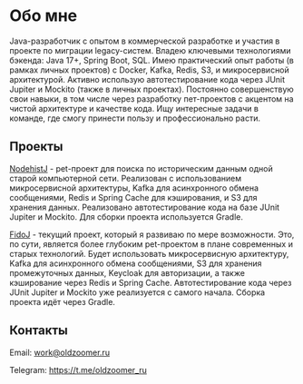# Обо мне

Java-разработчик с опытом в коммерческой разработке и участия в проекте по миграции legacy-систем. Владею ключевыми технологиями бэкенда: Java 17+, Spring Boot, SQL. Имею практический опыт работы (в рамках личных проектов) с Docker, Kafka, Redis, S3, и микросервисной архитектурой. Активно использую автотестирование кода через JUnit Jupiter и Mockito (также в личных проектах). Постоянно совершенствую свои навыки, в том числе через разработку пет-проектов с акцентом на чистой архитектуре и качестве кода. Ищу интересные задачи в команде, где смогу принести пользу и профессионально расти.

## Проекты

[NodehistJ](https://github.com/oldzoomer-ru/nodehistj) - pet-проект для поиска по историческим данным одной старой компьютерной сети. Реализован с использованием микросервисной архитектуры, Kafka для асинхронного обмена сообщениями, Redis и Spring Cache для кэширования, и S3 для хранения данных. Реализовано автотестирование кода на базе JUnit Jupiter и Mockito. Для сборки проекта используется Gradle.

[FidoJ](https://github.com/oldzoomer-ru/fidoj) - текущий проект, который я развиваю по мере возможности. Это, по сути, является более глубоким pet-проектом в плане современных и старых технологий. Будет использовать микросервисную архитектуру, Kafka для асинхронного обмена сообщениями, S3 для хранения промежуточных данных, Keycloak для авторизации, а также кэширование через Redis и Spring Cache. Автотестирование кода через JUnit Jupiter и Mockito уже реализуется с самого начала. Сборка проекта идёт через Gradle.

## Контакты

Email: work@oldzoomer.ru

Telegram: https://t.me/oldzoomer_ru